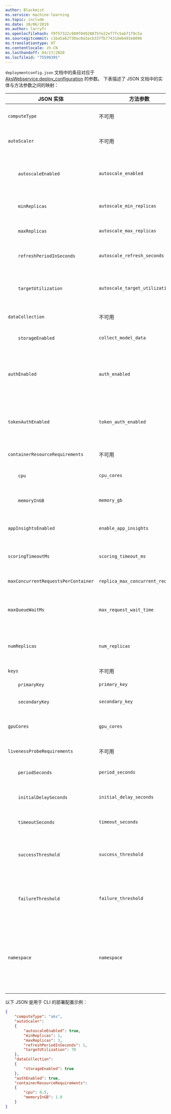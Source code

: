 ```yaml
---
author: Blackmist
ms.service: machine-learning
ms.topic: include
ms.date: 10/06/2019
ms.author: larryfr
ms.openlocfilehash: f9f57322c989f04928875fe22ef7fc5ab71f9c5a
ms.sourcegitcommit: c1ba5a62f30ac0a3acb337fb77431de6493e6096
ms.translationtype: HT
ms.contentlocale: zh-CN
ms.lasthandoff: 04/17/2020
ms.locfileid: "75599395"
---
```

`deploymentconfig.json` 文档中的条目对应于 [AksWebservice.deploy_configuration](https://docs.microsoft.com/python/api/azureml-core/azureml.core.webservice.aks.aksservicedeploymentconfiguration?view=azure-ml-py) 的参数。 下表描述了 JSON 文档中的实体与方法参数之间的映射：

| JSON 实体 | 方法参数 | 说明 |
| ----- | ----- | ----- |
| `computeType` | 不可用 | 计算目标。 对于 AKS，此值必须为 `aks`。 |
| `autoScaler` | 不可用 | 包含自动缩放的配置元素。 请参阅自动缩放程序表。 |
| &emsp;&emsp;`autoscaleEnabled` | `autoscale_enabled` | 是否为 Web 服务启用自动缩放。 如果 `numReplicas` = `0`，则为 `True`；否则为 `False`。 |
| &emsp;&emsp;`minReplicas` | `autoscale_min_replicas` | 自动缩放此 Web 服务时可使用的容器的最小数目。 默认值为 `1`。 |
| &emsp;&emsp;`maxReplicas` | `autoscale_max_replicas` | 自动缩放此 Web 服务时可使用的容器的最大数目。 默认值为 `10`。 |
| &emsp;&emsp;`refreshPeriodInSeconds` | `autoscale_refresh_seconds` | 自动缩放程序尝试缩放此 Web 服务的频率。 默认值为 `1`。 |
| &emsp;&emsp;`targetUtilization` | `autoscale_target_utilization` | 自动缩放程序应尝试维持的此 Web 服务的目标利用率（以低于 100 的百分比表示）。 默认值为 `70`。 |
| `dataCollection` | 不可用 | 包含数据集合的配置元素。 |
| &emsp;&emsp;`storageEnabled` | `collect_model_data` | 是否为 Web 服务启用模型数据收集。 默认值为 `False`。 |
| `authEnabled` | `auth_enabled` | 是否为 Web 服务启用密钥身份验证。 `tokenAuthEnabled` 和 `authEnabled` 均不能为 `True`。 默认值为 `True`。 |
| `tokenAuthEnabled` | `token_auth_enabled` | 是否为 Web 服务启用令牌身份验证。 `tokenAuthEnabled` 和 `authEnabled` 均不能为 `True`。 默认值为 `False`。 |
| `containerResourceRequirements` | 不可用 | CPU 和内存实体的容器。 |
| &emsp;&emsp;`cpu` | `cpu_cores` | 要分配给此 Web 服务的 CPU 核心数。 默认值为 `0.1` |
| &emsp;&emsp;`memoryInGB` | `memory_gb` | 为此 Web 服务分配的内存量 (GB)。 默认值为 `0.5` |
| `appInsightsEnabled` | `enable_app_insights` | 是否为 Web 服务启用 Application Insights 日志记录。 默认值为 `False`。 |
| `scoringTimeoutMs` | `scoring_timeout_ms` | 对 Web 服务调用的评分强制执行的超时时间。 默认值为 `60000`。 |
| `maxConcurrentRequestsPerContainer` | `replica_max_concurrent_requests` | 此 Web 服务每个节点的最大并发请求数。 默认值为 `1`。 |
| `maxQueueWaitMs` | `max_request_wait_time` | 在返回 503 错误之前，请求在队列中停留的最长时间（毫秒）。 默认值为 `500`。 |
| `numReplicas` | `num_replicas` | 要分配给此 Web 服务的容器数量。 没有默认值。 如果未设置此参数，则默认启用自动缩放程序。 |
| `keys` | 不可用 | 包含密钥的配置元素。 |
| &emsp;&emsp;`primaryKey` | `primary_key` | 要用于此 Web 服务的主要身份验证密钥 |
| &emsp;&emsp;`secondaryKey` | `secondary_key` | 要用于此 Web 服务的辅助身份验证密钥 |
| `gpuCores` | `gpu_cores` | 要分配给此 Web 服务的 GPU 核心数。 默认值为 1。 仅支持整数值。 |
| `livenessProbeRequirements` | 不可用 | 包含运行情况探测要求的配置元素。 |
| &emsp;&emsp;`periodSeconds` | `period_seconds` | 执行运行情况探测的频率（秒）。 默认值为 10 秒。 最小值为 1。 |
| &emsp;&emsp;`initialDelaySeconds` | `initial_delay_seconds` | 启动容器后，启动运行情况探测前的秒数。 默认值为 310 |
| &emsp;&emsp;`timeoutSeconds` | `timeout_seconds` | 运行情况探测超时前等待的秒数。默认值为 2 秒。 最小值为 1 |
| &emsp;&emsp;`successThreshold` | `success_threshold` | 运行情况探测失败后，将其视为成功所需的最小连续成功次数。 默认值为 1。 最小值为 1。 |
| &emsp;&emsp;`failureThreshold` | `failure_threshold` | 当 Pod 启动而运行情况探测失败时，Kubernetes 将尝试 failureThreshold 次才会放弃。 默认值为 3。 最小值为 1。 |
| `namespace` | `namespace` | 将 Web 服务部署到的 Kubernetes 命名空间。 最多 63 个字符，可使用小写字母数字字符（“a”-“z”，“0”-“9”）和连字符（“-”）。 第一个和最后一个字符不能为连字符。 |

以下 JSON 是用于 CLI 的部署配置示例：

```json
{
    "computeType": "aks",
    "autoScaler":
    {
        "autoscaleEnabled": true,
        "minReplicas": 1,
        "maxReplicas": 3,
        "refreshPeriodInSeconds": 1,
        "targetUtilization": 70
    },
    "dataCollection":
    {
        "storageEnabled": true
    },
    "authEnabled": true,
    "containerResourceRequirements":
    {
        "cpu": 0.5,
        "memoryInGB": 1.0
    }
}
```
